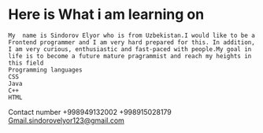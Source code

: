 # Here is What i am learning  on 
    My  name is Sindorov Elyor who is from Uzbekistan.I would like to be a Frontend programmer and I am very hard prepared for this. In addition, I am very curious, enthusiastic and fast-paced with people.My goal in life is to become a future mature pragrammist and reach my heights in this field
    Programming languages
    CSS
    Java
    C++
    HTML
 
   
Contact number +998949132002
               +998915028179
Gmail.sindorovelyor123@gmail.com               


